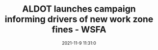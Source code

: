 ---
"title": "ALDOT launches campaign informing drivers of new work zone fines - WSFA"
"date": "2021-11-9 11:31:0"
"feed_name": "GOOGLENEWSCONSTRUCTION"
"feed_website": "https://news.google.com/search?q=construction%2Bincident&hl=en-US&gl=US&ceid=US:en"
"feed_rss": "https://news.google.com/rss/search?q=construction%2Bincident&hl=en-US&gl=US&ceid=US:en"
"link": "https://www.wsfa.com/2021/11/09/aldot-launches-campaign-informing-drivers-new-work-zone-fines/"
"source": "{'href': 'https://www.wsfa.com', 'title': 'WSFA'}"
"file": "_posts/2021-1-1-ebaf73911adc9246f373bf7f475ace6e652617e7.md"
"accident": "0"
"drilling": "0"
"dead": "0"
"injured": "0"
"arrested": "0"
"place": "unknown place"
"where": "unknown site"
"causes": "unknown"
"place_uri": "unknown place"
---